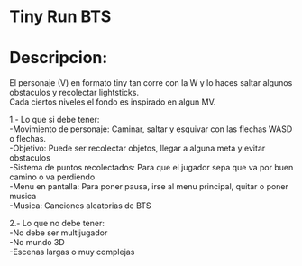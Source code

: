 # Tiny Run BTS  
# Descripcion:

El personaje (V) en formato tiny tan corre con la W y lo haces saltar algunos obstaculos y recolectar lightsticks. <br>
Cada ciertos niveles el fondo es inspirado en algun MV.

1.- Lo que si debe tener:<br>
-Movimiento de personaje: Caminar, saltar y esquivar con las flechas WASD o flechas. <br>
-Objetivo: Puede ser recolectar objetos, llegar a alguna meta y evitar obstaculos <br>
-Sistema de puntos recolectados: Para que el jugador sepa que va por buen camino o va perdiendo <br>
-Menu en pantalla: Para poner pausa, irse al menu principal, quitar o poner musica<br>
-Musica: Canciones aleatorias de BTS <br>

2.- Lo que no debe tener:<br>
-No debe ser multijugador<br>
-No mundo 3D<br>
-Escenas largas o muy complejas <br>